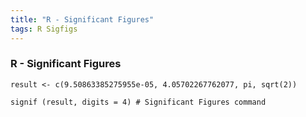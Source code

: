 ```yaml
---
title: "R - Significant Figures"
tags: R Sigfigs
---
```



### R - Significant Figures

```
result <- c(9.50863385275955e-05, 4.05702267762077, pi, sqrt(2))

signif (result, digits = 4) # Significant Figures command
```
